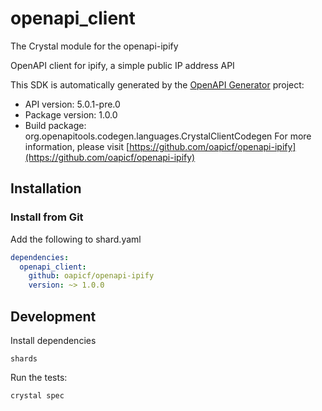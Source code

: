 # openapi_client

The Crystal module for the openapi-ipify

OpenAPI client for ipify, a simple public IP address API

This SDK is automatically generated by the [OpenAPI Generator](https://openapi-generator.tech) project:

- API version: 5.0.1-pre.0
- Package version: 1.0.0
- Build package: org.openapitools.codegen.languages.CrystalClientCodegen
For more information, please visit [https://github.com/oapicf/openapi-ipify](https://github.com/oapicf/openapi-ipify)

## Installation

### Install from Git

Add the following to shard.yaml

```yaml
dependencies:
  openapi_client:
    github: oapicf/openapi-ipify
    version: ~> 1.0.0
```

## Development

Install dependencies

```shell
shards
```

Run the tests:

```shell
crystal spec
```
